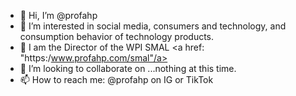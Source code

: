 - 👋 Hi, I’m @profahp
- 👀 I’m interested in social media, consumers and technology, and consumption behavior of technology products.
- 📱 I am the Director of the WPI SMAL <a href: "https:/www.profahp.com/smal"/a>
- 💞️ I’m looking to collaborate on ...nothing at this time.
- 📫 How to reach me: @profahp on IG or TikTok

<!---
profahp/profahp is a ✨ special ✨ repository because its `README.md` (this file) appears on your GitHub profile.
You can click the Preview link to take a look at your changes.
--->
